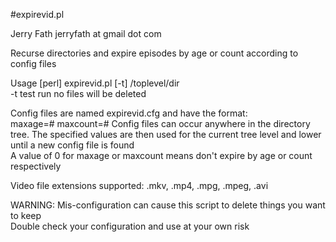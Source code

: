 #expirevid.pl  
  
Jerry Fath jerryfath at gmail dot com  
  
Recurse directories and expire episodes by age or count according to config files   

Usage [perl] expirevid.pl [-t] /toplevel/dir  
-t test run no files will be deleted  
  
Config files are named expirevid.cfg and have the format:  
maxage=# 
maxcount=# 
Config files can occur anywhere in the directory tree.  The specified values are then 
used for the current tree level and lower until a new config file is found  
A value of 0 for maxage or maxcount means don't expire by age or count respectively  
    
Video file extensions supported: .mkv, .mp4, .mpg, .mpeg, .avi  
  
WARNING: Mis-configuration can cause this script to delete things you want to keep  
Double check your configuration and use at your own risk  

